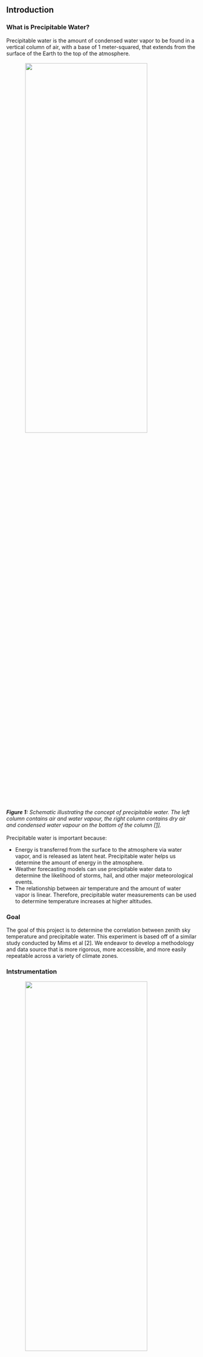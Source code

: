 <a id="top"></a>
<div id="data">
<div class="collapsible">
<div class="collapsible-header">
		<h2>Introduction</h2>
</div>
<div class="panel">
    <h3>What is Precipitable Water?</h3>
    Precipitable water is the amount of condensed water vapor to be found in a vertical column of air, with a base of 1 meter-squared, that 
    extends from the surface of the Earth to the top of the atmosphere. 
    <br><br>
    <img src="./assets/img/tpw_image5.png" width=80% height=50% style="display: block; margin-left: auto; margin-right: auto"></img>
    <br>
    <i><b>Figure 1:</b> Schematic illustrating the concept of precipitable water. The left column contains air and water vapour, 
        the right column contains dry air and condensed water vapour on the bottom of the column <a href="#references">[1]</a>.
    </i>
    <br><br>
    Precipitable water is important because:
    <ul>
        <li> Energy is transferred from the surface to the atmosphere via water vapor, and is released as latent heat. Precipitable water helps
     us determine the amount of energy in the atmosphere. </li>
        <li> Weather forecasting models can use precipitable water data to determine the likelihood of storms, hail, and other major meteorological 
        events. </li> 
        <li> The relationship between air temperature and the amount of water vapor is linear. Therefore, precipitable water measurements can be
        used to determine temperature increases at higher altitudes.
    </ul>
	<h3>Goal</h3>
	The goal of this project is to determine the correlation between
	zenith sky temperature and precipitable water. This experiment
	is based off of a similar study conducted by Mims et al [2]. 
	We endeavor to develop a methodology and data 
	source that is more rigorous, more accessible, and more easily repeatable across a variety of climate zones.
	<h3>Intstrumentation</h3>
    <img src="./assets/img/thermometers.jpg" width=80% height=50% style="display: block; margin-left: auto; margin-right: auto"></img>
    <br>    
	This experiment used three infrared sensors <i>(from left to right)</i>:
	<ol>
		<li>1610 TE</li>
		<li>FLIR i3</li>
		<li>AMES</li>
	</ol>
	The purpose of these sensors is to measure the thermal energy of a
	given area in the atmosphere. The area is determined by the Distance to
	Spot ratio. 
	<br /><br />
    When using the model for your analysis, take the time to fully complete the 
    <code>instruments.txt</code>
	file with the appropriate information. This will assure that the data
	properly corresponds to the labels of the sensors. If there is an entry
	that you are unable to fill, please use NA as a filler. More information 
	regarding the different columns of the <code>instruments.txt</code> will
	be discussed in the Data Format section of this documentation page.
</div></div>
<div id="methods">
<div class="collapsible">
<div class="collapsible-header">
	<h2>Methodology</h2>
</div>
<div class="panel">
<div class="data-format">
    <h3>Setting Guidelines</h3>
<table class="usage">
<tbody>
<tr style="border: 0px;">
	<td>
		<span class="numbered">1</span>
	</td>
	<td>
        Determine the scope of the project and reporting timeline
	</td>
</tr>
<tr>
	<td>
		<span class="numbered">2</span>
	</td>
	<td>
    Find the closest 2 or 3 PW measurement sites for your area
	</td>
</tr>
<tr>
	<td>
		<span class="numbered">3</span>
	</td>
	<td>
		Update <code>instruments.txt</code>with the appropriate
		sensor information. 
	</td>
</tr>
<tr>
	<td>
		<span class="numbered">4</span>
	</td>
	<td>
		Update <code>master_data.csv</code> with your collected
		data following the format earlier defined in 
		<a href="#data">Data Format</a>. </li>
	</td>
</tr>
<tr style="border: 0px;">
	<td>
		<span class="numbered">5</span>
	</td>
	<td>
		To view the plots see the above subsections for 
		the appropriate command line arguments. </li>
	</td>
</tr>
</tbody>
</table>
</div></div></div></div>

<div id="data">
<div class="collapsible">
<div class="collapsible-header">
	<h2>Data Format</h2>
</div>
<div class="panel">
<div class="data-format">
Using pattern identification, the data format is flexible with few strict requirements. 

</div></div></div></div>

<div id="require">
<div class="collapsible">
<div class="collapsible-header">
	<h2>Requirements</h2>
</div>
<div class="panel">
To satisfy the requirements to execute the script. Run <code>install.sh</code>. 
It will install the system requirements and the R package 
requirements.

<pre lang="bash">
<code>
<inp>$</inp> bash setup.sh
</code>
</pre>
</div></div></div>

<div id="overview">
<div class="collapsible">
<div class="collapsible-header">
	<h2>Overview of the Model</h2>
</div>
<div class="panel">
<b>Please read this section before using the script</b>
<br />
The computational model is enclosed in the script <code>model.r</code>. 
Some of the plot sets are divided into two subcategories: clear sky and overcast. 
This division is used to isolate data where clouds may have interfered with the temperature
measurement. To access the overcast subcategory use the <code>--overcast</code> or <code>-o</code> 
argument.
<br /><br />

<pre lang="bash">
<code>
<inp>$</inp> Rscript model.r --help

usage: model.r [-h] [--save] [--set SET] [--poster] [--dev] [-d] [-o] [-1st] 
               [-i] [-ml]

optional arguments:
  -h, --help          Show this help message and exit
  --save              Saves plots
  --set SET           Select plot sets: 
                          [t]ime series
                          [a]nalytics
                          [c]harts
                          [i]ndividual sensors
  --poster            Produces poster plots
  --dev               Development plots
  -d, --data          Produces two columned dataset including mean temp and PW
  -o, --overcast      Shows time series data for days with overcast condition
	                  (Used with --set [t/a/i])
  -1st, --first_time  Notes for first time users.
  -i, --instrument    Prints out sensor data stored in instruments.txt
</code>
</pre>

<div class="collapsible_1">
<div class="panel">
<h3> 'Time Series' Set Contents </h3>
<pre lang="bash">
<code>
<inp>$</inp> Rscript model.r --set t
<inp>$</inp> Rscript model.r --set t --overcast
</code>
</pre>
<ol>
	<li> Air Temperature Time Series </li>
	<li> Ground Temperature Time Series </li>
	<li> Change in Temperature Time Series </li>
    <li> Precipitable Water Time Series </li>
    <li> Sky Temperature - Precipitable Water Time Series </li>
    <li> Temporal Mean Precipitable Water Time Series </li>
    <li> Locational Mean Precipitable Water Time Series </li>
    <li> Mean Precipitable Water Time Series </li>
   
</ol>
</div></div>

<div class="collapsible_1">
<div class="panel">
<h3> 'Analytics' Set Contents </h3>
<pre lang="bash">
<code>
<inp>$</inp> Rscript model.r --set a
<inp>$</inp> Rscript model.r --set a --overcast
</code>
</pre>

<ol>
	<li> Individual Location PW and Temperature </li>
	<li> Locational Average PW and Temperature </li>
	<li> Total Mean PW and Temperature </li>
	<li> Residual for Total Mean PW and Temperature</li>
</ol>
</div></div>

<div class="collapsible_1">
<div class="panel">
<h3> 'Charts' Set Contents </h3>

<pre lang="bash">
<code>
<inp>$</inp> Rscript model.r --set c
</code>
</pre>

<ol>
	<li> Overcast Condition Percentage (Bar) </li>
</ol>
</div></div>

<div class="collapsible_1">
<div class="panel">
<h3> 'Individual Sensors' Set Contents </h3>

<pre lang="bash">
<code>
<inp>$</inp> Rscript model.r --set i
<inp>$</inp> Rscript model.r --set i --overcast
</code>
</pre>

<ol>
	<li> Sky and Ground Temperature Time Series for each sensor</li>
</ol>
</div></div>

<div id="step">
<div class="collapsible_1">
<div class="panel">
<h3> Step-by-Step usage (Linux)</h3>
<table class="usage">
<tbody>
<tr style="border: 0px;">
	<td>
		<span class="numbered">1</span>
	</td>
	<td>
		Fork, Clone, or Download the repository. 
	</td>
</tr>
<tr>
	<td>
		<span class="numbered">2</span>
	</td>
	<td>
		In your terminal inside of project directory run
		<code>bash install.sh</code>.
	</td>
</tr>
<tr>
	<td>
		<span class="numbered">3</span>
	</td>
	<td>
		Update <code>instruments.txt</code>with the appropriate
		sensor information. 
	</td>
</tr>
<tr>
	<td>
		<span class="numbered">4</span>
	</td>
	<td>
		Update <code>master_data.csv</code> with your collected
		data following the format earlier defined in 
		<a href="#data">Data Format</a>. </li>
	</td>
</tr>
<tr style="border: 0px;">
	<td>
		<span class="numbered">5</span>
	</td>
	<td>
		To view the plots see the above subsections for 
		the appropriate command line arguments. </li>
	</td>
</tr>
</tbody>
</table>
</div></div></div></div></div></div>



<div id="contrib">
<div class="collapsible">
<div class="collapsible-header">
<h2>Contributing to the Research</h2>
</div>
<div class="panel">
If you would like to contribute to this project, visit our <a href="./contrib.html">contribution page</a>.
</div></div></div>

<div id="next">
<div class="collapsible">
<div class="collapsible-header">
<h2>Next Steps</h2>
</div>
<div class="panel">
The future development of this project with regards to the data collection include 
</div></div></div>

<div id="resource">
<div class="collapsible">
<div class="collapsible-header">
    <h2>Resources</h2>
</div>
<div class="panel">
    <ul>
        <li><a href="http://weather.uwyo.edu/upperair/sounding.html" target="_blank">Wyoming Sounding Data</a></li>
    </ul>
</div></div></div>

<div id="references">
<div class="collapsible">
<div class="collapsible-header">
    <h2>References</h2>
</div>
<div class="panel"></div>
</div></div></div>
